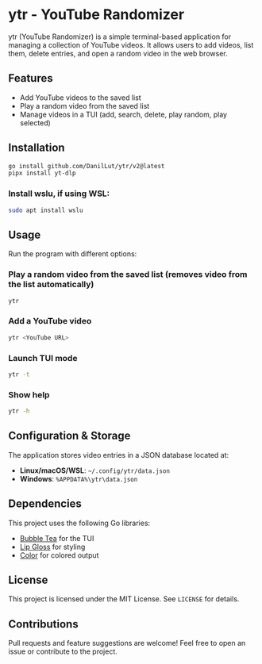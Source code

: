# ytr - YouTube Randomizer

ytr (YouTube Randomizer) is a simple terminal-based application for managing a collection of YouTube videos. It allows users to add videos, list them, delete entries, and open a random video in the web browser.

## Features

- Add YouTube videos to the saved list
- Play a random video from the saved list
- Manage videos in a TUI (add, search, delete, play random, play selected)

## Installation

```sh
go install github.com/DanilLut/ytr/v2@latest
pipx install yt-dlp
```

### Install wslu, if using WSL:
```sh
sudo apt install wslu
```

## Usage

Run the program with different options:

### Play a random video from the saved list (removes video from the list automatically)
```sh
ytr
```

### Add a YouTube video
```sh
ytr <YouTube URL>
```

### Launch TUI mode
```sh
ytr -t
```

### Show help
```sh
ytr -h
```

## Configuration & Storage
The application stores video entries in a JSON database located at:

- **Linux/macOS/WSL**: `~/.config/ytr/data.json`
- **Windows**: `%APPDATA%\ytr\data.json`

## Dependencies
This project uses the following Go libraries:
- [Bubble Tea](https://github.com/charmbracelet/bubbletea) for the TUI
- [Lip Gloss](https://github.com/charmbracelet/lipgloss) for styling
- [Color](https://github.com/fatih/color) for colored output

## License
This project is licensed under the MIT License. See `LICENSE` for details.

## Contributions
Pull requests and feature suggestions are welcome! Feel free to open an issue or contribute to the project.

